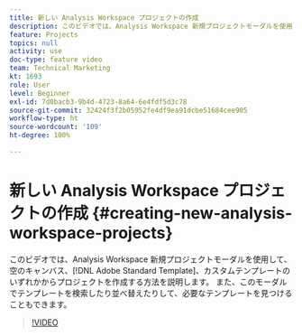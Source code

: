 ```yaml
---
title: 新しい Analysis Workspace プロジェクトの作成
description: このビデオでは、Analysis Workspace 新規プロジェクトモーダルを使用して、空のキャンバス、Adobe 標準テンプレート、カスタムテンプレートのいずれからプロジェクトを作成する方法を説明します。 また、このモーダルでテンプレートを検索したり並べ替えたりして、必要なテンプレートを見つけることもできます。
feature: Projects
topics: null
activity: use
doc-type: feature video
team: Technical Marketing
kt: 1693
role: User
level: Beginner
exl-id: 7d0bacb3-9b4d-4723-8a64-6e4fdf5d3c78
source-git-commit: 32424f3f2b05952fe4df9ea91dcbe51684cee905
workflow-type: ht
source-wordcount: '109'
ht-degree: 100%

---
```


# 新しい Analysis Workspace プロジェクトの作成 {#creating-new-analysis-workspace-projects}

このビデオでは、Analysis Workspace 新規プロジェクトモーダルを使用して、空のキャンバス、[!DNL Adobe Standard Template]、カスタムテンプレートのいずれかからプロジェクトを作成する方法を説明します。 また、このモーダルでテンプレートを検索したり並べ替えたりして、必要なテンプレートを見つけることもできます。

>[!VIDEO](https://video.tv.adobe.com/v/23233/?quality=12)
